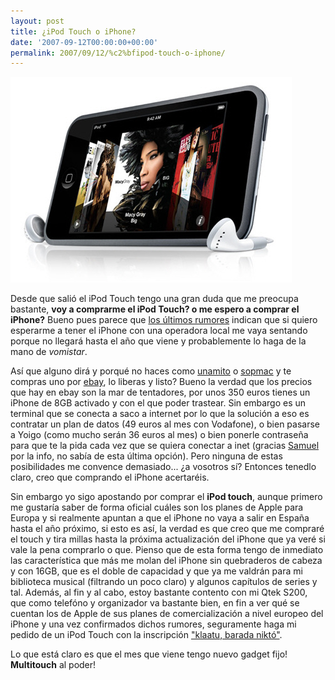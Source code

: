 ```yaml
---
layout: post
title: ¿iPod Touch o iPhone?
date: '2007-09-12T00:00:00+00:00'
permalink: 2007/09/12/%c2%bfipod-touch-o-iphone/
---
```

<img src='/assets/ipodtouch450.jpg' alt='ipod touch' class="centro" />

Desde que salió el iPod Touch tengo una gran duda que me preocupa bastante, <strong>voy a comprarme el iPod Touch? o me espero a comprar el iPhone?</strong> Bueno pues parece que <a href="http://www.applesfera.com/2007/09/12-telefonica-se-encargara-del-iphone-en-espana">los últimos rumores</a> indican que si quiero esperarme a tener el iPhone con una operadora local me vaya sentando porque no llegará hasta el año que viene y probablemente lo haga de la mano de <em>vomistar</em>.

Así que alguno dirá y porqué no haces como <a href="http://unamito.blogspot.com">unamito</a> o <a href="http://sopmacsl.com">sopmac</a> y te compras uno por <a href="http://ebay.es">ebay</a>, lo liberas y listo? Bueno la verdad que los precios que hay en ebay son la mar de tentadores, por unos 350 euros tienes un iPhone de 8GB activado y con el que poder trastear. Sin embargo es un terminal que se conecta a saco a internet por lo que la solución a eso es contratar un plan de datos (49 euros al mes con Vodafone), o bien pasarse a Yoigo (como mucho serán 36 euros al mes) o bien ponerle contraseña para que te la pida cada vez que se quiera conectar a inet (gracias <a href="http://sopmacsl.com">Samuel</a> por la info, no sabía de esta última opción). Pero ninguna de estas posibilidades me convence demasiado... ¿a vosotros sí? Entonces tenedlo claro, creo que comprando el iPhone acertaréis.

Sin embargo yo sigo apostando por comprar el <strong>iPod touch</strong>, aunque primero me gustaría saber de forma oficial cuáles son los planes de Apple para Europa y si realmente apuntan a que el iPhone no vaya a salir en España hasta el año próximo, si esto es así, la verdad es que creo que me compraré el touch y tira millas hasta la próxima actualización del iPhone que ya veré si vale la pena comprarlo o que. Pienso que de esta forma tengo de inmediato las característica que más me molan del iPhone sin quebraderos de cabeza y con 16GB, que es el doble de capacidad y que ya me valdrán para mi biblioteca musical (filtrando un poco claro) y algunos capítulos de series y tal. Además, al fin y al cabo, estoy bastante contento con mi Qtek S200, que como telefóno y organizador va bastante bien, en fin a ver qué se cuentan los de Apple de sus planes de comercialización a nivel europeo del iPhone y una vez confirmados dichos rumores, seguramente haga mi pedido de un iPod Touch con la inscripción <a href="http://www.microsiervos.com/archivo/peliculas-tv/klaatu-barada-nikto.html">"klaatu, barada niktó"</a>.

Lo que está claro es que el mes que viene tengo nuevo gadget fijo! <strong>Multitouch</strong> al poder!

